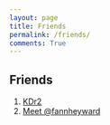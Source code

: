 ```yaml
---
layout: page
title: Friends
permalink: /friends/
comments: True
---
```


## Friends

1. [KDr2][1]
2. [Meet @fannheyward][2]

[1]: http://kdr2.com/
[2]: http://fann.im/